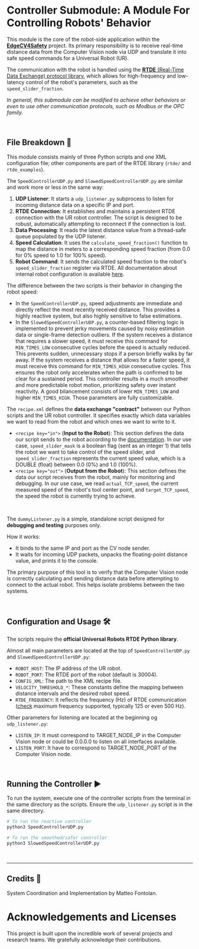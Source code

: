 # Controller Submodule: A Module For Controlling Robots' Behavior
This module is the core of the robot-side application within the [**EdgeCV4Safety**](https://github.com/justwhiteecode/EdgeCV4Safety.git) project. 
Its primary responsibility is to receive real-time distance data from the Computer Vision node via UDP and translate it into safe speed commands for a Universal Robot (UR).

The communication with the robot is handled using the [**RTDE** (Real-Time Data Exchange) protocol library](https://github.com/UniversalRobots/RTDE_Python_Client_Library.git), 
which allows for high-frequency and low-latency control of the robot's parameters, such as the `speed_slider_fraction`.

_In general, this submodule can be modified to achieve other behaviors or even to use other communication protocols, such as Modbus or the OPC family._

<br>

## File Breakdown 📂
This module consists mainly of three Python scripts and one XML configuration file; other components are part of the RTDE library (`rtde/` and `rtde_examples`).

The `SpeedControllerUDP.py` and `SlowedSpeedControllerUDP.py` are similar and work more or less in the same way:
1) **UDP Listener**: It starts a `udp_listener.py` subprocess to listen for incoming distance data on a specific IP and port.
2) **RTDE Connection**: It establishes and maintains a persistent RTDE connection with the UR robot controller. The script is designed to be robust, automatically attempting to reconnect if the connection is lost.
3) **Data Processing**: It reads the latest distance value from a thread-safe queue populated by the UDP listener.
4) **Speed Calculation**: It uses the `calculate_speed_fraction()` function to map the distance in meters to a corresponding speed fraction (from 0.0 for 0% speed to 1.0 for 100% speed).
5) **Robot Command**: It sends the calculated speed fraction to the robot's `speed_slider_fraction` register via RTDE. All documentation about internal robot configuration is available [here](https://docs.universal-robots.com/tutorials/communication-protocol-tutorials/rtde-guide.html).

The difference between the two scripts is their behavior in changing the robot speed:
- In the `SpeedControllerUDP.py`, speed adjustments are immediate and directly reflect the most recently received distance. This provides a highly reactive system, but also highly sensitive to false estimations.
- In the `SlowedSpeedControllerUDP.py`, a counter-based filtering logic is implemented to prevent jerky movements caused by noisy estimation data or single-frame detection outliers. If the system receives a distance that requires a slower speed, it must receive this command for `MIN_TIMES_LOW` consecutive cycles before the speed is actually reduced. This prevents sudden, unnecessary stops if a person briefly walks by far away. If the system receives a distance that allows for a faster speed, it must receive this command for `MIN_TIMES_HIGH` consecutive cycles. This ensures the robot only accelerates when the path is confirmed to be clear for a sustained period. This controller results in a much smoother and more predictable robot motion, prioritizing safety over instant reactivity. A good bilancement consists of lower `MIN_TIMES_LOW` and higher `MIN_TIMES_HIGH`. Those parameters are fully customizable.

The `recipe.xml` defines the **data exchange "contract"** between our Python scripts and the UR robot controller. It specifies exactly which data variables we want to read from the robot and which ones we want to write to it.
* `<recipe key="in">` (**Input to the Robot**): This section defines the data our script sends to the robot according to the [documentation](https://docs.universal-robots.com/tutorials/communication-protocol-tutorials/rtde-guide.html).
  In our use case, `speed_slider_mask` is a boolean flag (sent as an integer 1) that tells the robot we want to take control of the speed slider, and `speed_slider_fraction` represents the current speed value, which is a DOUBLE (float) between 0.0 (0%) and 1.0 (100%).
* `<recipe key="out">` (**Output from the Robot**): This section defines the data our script receives from the robot, mainly for monitoring and debugging.
  In our use case, we read `actual_TCP_speed`, the current measured speed of the robot's tool center point, and `target_TCP_speed`, the speed the robot is currently trying to achieve.

<br>

The `dummyListener.py`  is a simple, standalone script designed for **debugging and testing** purposes only.

How it works:
- It binds to the same IP and port as the CV node sender.
- It waits for incoming UDP packets, unpacks the floating-point distance value, and prints it to the console.

The primary purpose of this tool is to verify that the Computer Vision node is correctly calculating and sending distance data before attempting to connect to the actual robot. This helps isolate problems between the two systems.

<br>

## Configuration and Usage 🛠️
The scripts require the **official Universal Robots RTDE Python library**.

Almost all main parameters are located at the top of `SpeedControllerUDP.py` and `SlowedSpeedControllerUDP.py`:
* `ROBOT_HOST`: The IP address of the UR robot.
* `ROBOT_PORT`: The RTDE port of the robot (default is 30004).
* `CONFIG_XML`: The path to the XML recipe file.
* `VELOCITY_THRESHOLD_*`: These constants define the mapping between distance intervals and the desired robot speed.
* `RTDE_FREQUENCY`: It reflects the frequency (Hz) of RTDE communication ([check](https://docs.universal-robots.com/tutorials/communication-protocol-tutorials/rtde-guide.html#rtde-control-package-pause) maximum frequency supported, typically 125 or even 500 Hz).

Other parameters for listening are located at the beginning og `udp_listener.py`:
* `LISTEN_IP`: It must correspond to TARGET_NODE_IP in the Computer Vision node or could be 0.0.0.0 to listen on all interfaces available.
* `LISTEN_PORT`: It have to correspond to TARGET_NODE_PORT of the Computer Vision node.

<br>

## Running the Controller ▶️
To run the system, execute one of the controller scripts from the terminal in the same directory as the scripts. Ensure the `udp_listener.py` script is in the same directory.
```bash
# To run the reactive controller
python3 SpeedControllerUDP.py

# To run the smoothed/safer controller
python3 SlowedSpeedControllerUDP.py
```

<br>

---

## Credits 🤝
System Coordination and Implementation by Matteo Fontolan.

# Acknowledgements and Licenses

This project is built upon the incredible work of several projects and research teams. We gratefully acknowledge their contributions.
